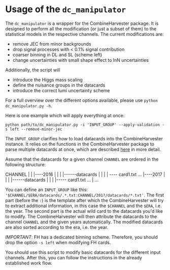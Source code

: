 # Usage of the `dc_manipulator`

The `dc_manipulator` is a wrapper for the CombineHarvester package.
It is designed to perform all the modification (or just a subset of them) to the statistical models in the respective channels.
The current modifications are:
- remove JEC from minor backgrounds
- drop signal processes with < 0.1% signal contribution
- coarser binning in DL and SL (scheme left)
- change uncertainties with small shape effect to lnN uncertainties

Additionally, the script will
- introduce the Higgs mass scaling
- define the nuisance groups in the datacards
- introduce the correct lumi uncertainty scheme

For a full overview over the different options available, please use `python dc_manipulator.py -h`.

Here is one example which will apply everything at once:

```
python path/to/dc_manipulator.py -i 'INPUT_GROUP' --apply-validation -s left --remove-minor-jec
```

The `INPUT_GROUP` clarifies how to load datacards into the CombineHarvester instance.
It relies on the functions in the CombineHarvester package to parse multiple datacards at once, which are described [here](http://cms-analysis.github.io/CombineHarvester/intro1.html#ex1-p2) in more detail.

Assume that the datacards for a given channel `CHANNEL` are ordered in the following structure:

CHANNEL
|
|
|----2016
|    |
|    |------datacards
|           |
|           | ---- card1.txt ...
|----2017
|    |
|    |------datacards
|           |
|           |----- card1.txt ...
| ...

You can define an `INPUT_GROUP` like this: `'$CHANNEL/$ERA/datacards/.*.txt:CHANNEL/201?/datacards/*.txt'`.
The first part (before the `:`) is the template after which the CombineHarvester will try to extract additional information, in this case the `$CHANNEL` and the `$ERA`, i.e. the year.
The second part is the actual wild card to the datacards you'd like to modify.
The CombineHarvester will then attribute the datacards to the channel `CHANNEL` and the given years automatically.
The modified datacards are also sorted according to the era, i.e. the year.

*IMPORTANT*: FH has a dedicated binning scheme. 
Therefore, you should drop the option `-s left` when modifying FH cards.

You should use this script to modify basic datacards for the different input channels.
After this, you can follow the instructions in the already established work flow.